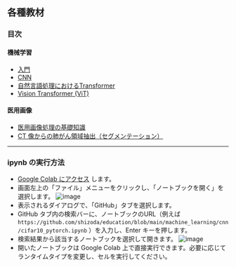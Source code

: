 ## 各種教材

### 目次
#### 機械学習
- [入門](https://github.com/shizoda/education/blob/main/machine_learning/basics/neural.ipynb)
- [CNN](https://github.com/shizoda/education/blob/main/machine_learning/cnn/cifar10_pytorch.ipynb)
- [自然言語処理におけるTransformer](https://github.com/shizoda/education/blob/main/machine_learning/transformer/mlp.md)
- [Vision Transformer (ViT)](https://github.com/shizoda/education/blob/main/machine_learning/transformer/vit.md)

#### 医用画像
- [医用画像処理の基礎知識](https://github.com/shizoda/education/blob/main/medical/basics.md)
- [CT 像からの肺がん領域抽出（セグメンテーション）](https://github.com/shizoda/education/blob/main/machine_learning/unet/unet_lung_cancer.ipynb)

***

###  ipynb の実行方法
- [Google Colab にアクセス](colab.research.google.com) します。
- 画面左上の「ファイル」メニューをクリックし、「ノートブックを開く」を選択します。
  ![image](https://github.com/shizoda/education/assets/34496702/6fb0c92c-4318-4b8a-bd9f-4f8656c5b82b)
- 表示されるダイアログで、「GitHub」タブを選択します。
- GitHub タブ内の検索バーに、ノートブックのURL（例えば `https://github.com/shizoda/education/blob/main/machine_learning/cnn/cifar10_pytorch.ipynb` ）を入力し、Enter キーを押します。
- 検索結果から該当するノートブックを選択して開きます。
  ![image](https://github.com/shizoda/education/assets/34496702/5a22acd7-1f32-4746-84c8-9c96cfac3794)
- 開いたノートブックは Google Colab 上で直接実行できます。必要に応じてランタイムタイプを変更し、セルを実行してください。
